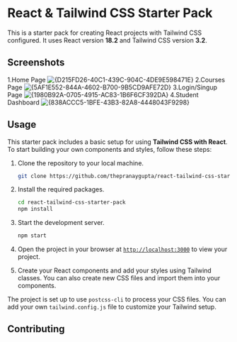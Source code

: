 # React & Tailwind CSS Starter Pack

This is a starter pack for creating React projects with Tailwind CSS configured. It uses React version **18.2** and Tailwind CSS version **3.2**.

## Screenshots
1.Home Page
![{D215FD26-40C1-439C-904C-4DE9E598471E}](https://github.com/user-attachments/assets/2e538182-3588-442f-8876-51ca63d8041a)
2.Courses Page
![{5AF1E552-844A-4602-B700-9B5CD9AFE72D}](https://github.com/user-attachments/assets/25624609-f22e-405e-b94c-dc81cf77334a)
3.Login/Singup Page
![{1980B92A-0705-4915-AC83-1B6F6CF392DA}](https://github.com/user-attachments/assets/76ac29da-4eaf-4e4e-8177-156fb10b9075)
4.Student Dashboard
![{838ACCC5-1BFE-43B3-82A8-4448043F9298}](https://github.com/user-attachments/assets/fb620ab0-b172-4156-aaf5-7f0d83577a04)
## Usage

This starter pack includes a basic setup for using **Tailwind CSS with React**. To start building your own components and styles, follow these steps:

1. Clone the repository to your local machine.
    ```sh
    git clone https://github.com/thepranaygupta/react-tailwind-css-starter-pack.git
    ```

1. Install the required packages.
    ```sh
    cd react-tailwind-css-starter-pack
    npm install
    ```

1. Start the development server.
    ```sh
    npm start
    ```
1. Open the project in your browser at [`http://localhost:3000`](http://localhost:3000) to view your project.
1. Create your React components and add your styles using Tailwind classes. You can also create new CSS files and import them into your components.

The project is set up to use `postcss-cli` to process your CSS files. You can add your own `tailwind.config.js` file to customize your Tailwind setup.

## Contributing


